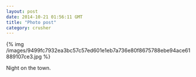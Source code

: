 ```yaml
---
layout: post
date: 2014-10-21 01:56:11 GMT
title: "Photo post"
category: crusher
---
```

{% img /images/9499fc7932ea3bc57c57ed601e1eb7a736e80f8675788ebe94ace61889107ce3.jpg %}

Night on the town.

